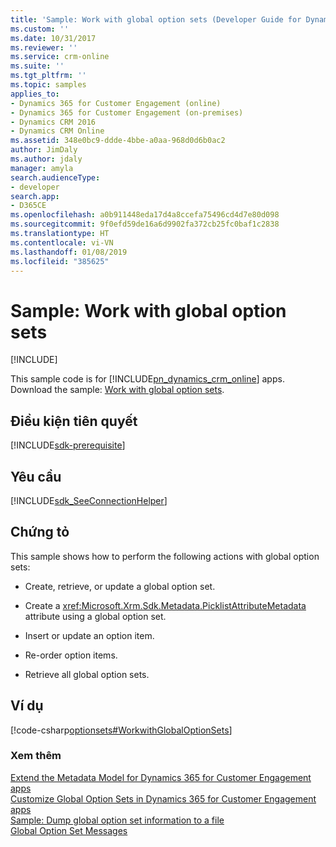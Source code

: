 ```yaml
---
title: 'Sample: Work with global option sets (Developer Guide for Dynamics 365 for Customer Engagement)| MicrosoftDocs'
ms.custom: ''
ms.date: 10/31/2017
ms.reviewer: ''
ms.service: crm-online
ms.suite: ''
ms.tgt_pltfrm: ''
ms.topic: samples
applies_to:
- Dynamics 365 for Customer Engagement (online)
- Dynamics 365 for Customer Engagement (on-premises)
- Dynamics CRM 2016
- Dynamics CRM Online
ms.assetid: 348e0bc9-ddde-4bbe-a0aa-968d0d6b0ac2
author: JimDaly
ms.author: jdaly
manager: amyla
search.audienceType:
- developer
search.app:
- D365CE
ms.openlocfilehash: a0b911448eda17d4a8ccefa75496cd4d7e80d098
ms.sourcegitcommit: 9f0efd59de16a6d9902fa372cb25fc0baf1c2838
ms.translationtype: HT
ms.contentlocale: vi-VN
ms.lasthandoff: 01/08/2019
ms.locfileid: "385625"
---
```

# <a name="sample-work-with-global-option-sets"></a>Sample: Work with global option sets

[!INCLUDE[](../../includes/cc_applies_to_update_9_0_0.md)]

This sample code is for [!INCLUDE[pn_dynamics_crm_online](../../includes/pn-dynamics-crm-online.md)] apps. Download the sample: [Work with global option sets](https://code.msdn.microsoft.com/Samples-of-option-set-37c4b418). 

## <a name="prerequisites"></a>Điều kiện tiên quyết
[!INCLUDE[sdk-prerequisite](../../includes/sdk-prerequisite.md)]
  
## <a name="requirements"></a>Yêu cầu  
[!INCLUDE[sdk_SeeConnectionHelper](../../includes/sdk-seeconnectionhelper.md)]
  
## <a name="demonstrates"></a>Chứng tỏ  
 This sample shows how to perform the following actions with global option sets:  
  
-   Create, retrieve, or update a global option set.  
  
-   Create a <xref:Microsoft.Xrm.Sdk.Metadata.PicklistAttributeMetadata> attribute using a global option set.  
  
-   Insert or update an option item.  
  
-   Re-order option items.  
  
-   Retrieve all global option sets.  
  
## <a name="example"></a>Ví dụ  
 [!code-csharp[optionsets#WorkwithGlobalOptionSets](../../snippets/csharp/CRMV8/optionsets/cs/workwithglobaloptionsets.cs#workwithglobaloptionsets)]  
  
### <a name="see-also"></a>Xem thêm  
 [Extend the Metadata Model for Dynamics 365 for Customer Engagement apps](use-organization-service-metadata.md)   
 [Customize Global Option Sets in Dynamics 365 for Customer Engagement apps](customize-global-option-sets.md)   
 [Sample: Dump global option set information to a file](sample-dump-global-option-set-information-file.md)   
 [Global Option Set Messages](customize-global-option-sets.md#messages)
